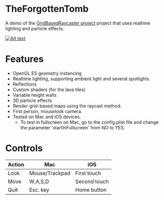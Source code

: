 # TheForgottenTomb
A demo of the [GridBasedRaycaster project](https://github.com/mikedotcpp/GridBasedRaycaster) project that uses realtime lighting and particle effects.

[![Alt text](https://img.youtube.com/vi/L6gVolqa8A0/0.jpg)](https://www.youtube.com/watch?v=L6gVolqa8A0)

# Features
* OpenGL ES geometry instancing
* Realtime lighting, supporting ambient light and several spotlights
* Reflections
* Custom shaders (for the lava tiles)
* Variable height walls
* 3D particle effects
* Render grid-based maps using the raycast method.
* First person, mouselook camera.
* Tested on Mac and iOS devices.
  * To test in fullscreen on Mac, go to the config.plist file and change the parameter 'startInFullscreen' from NO to YES.

# Controls
Action | Mac | iOS
-------|-----|-----
Look | Mouse/Trackpad | First touch
Move | W,A,S,D | Second touch
Quit | Esc. key | Home button
